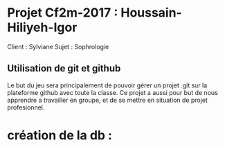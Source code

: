 # Projet Cf2m-2017 : Houssain-Hiliyeh-Igor
Client : Sylviane 
Sujet : Sophrologie
## Utilisation de git et github
Le but du jeu sera principalement de pouvoir gérer un projet .git sur la plateforme github avec toute la classe.
Ce projet a aussi pour but de nous apprendre a travailler en groupe, et de se mettre en situation de projet profesionnel.

# création de la db : 

